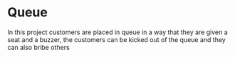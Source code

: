 #  Queue
In this project customers are placed in queue in a way that they are given a seat and a buzzer, the customers can be kicked out of the queue and they can also bribe others 
